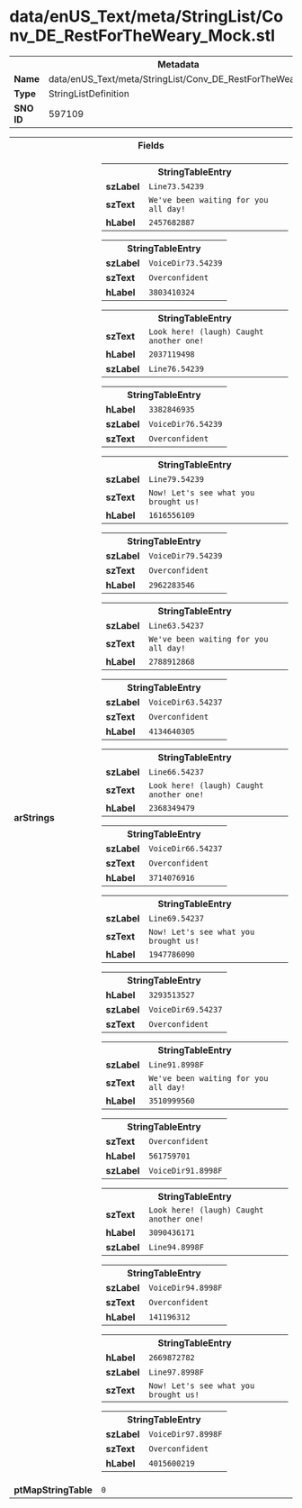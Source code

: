 <h1>data/enUS_Text/meta/StringList/Conv_DE_RestForTheWeary_Mock.stl</h1><table><tr><th colspan="100%">Metadata</th></tr><tr><td><b>Name</b></td><td>data/enUS_Text/meta/StringList/Conv_DE_RestForTheWeary_Mock.stl</td></tr><tr><td><b>Type</b></td><td>StringListDefinition</td></tr><tr><td><b>SNO ID</b></td><td>597109</td></tr></table>

<table><tr><th colspan="100%">Fields</th></tr><tr><td><b>arStrings</b></td><td><table><tr><th colspan="100%">StringTableEntry</th></tr><tr><td><b>szLabel</b></td><td><code>Line73.54239</code></td></tr><tr><td><b>szText</b></td><td><code>We've been waiting for you all day!</code></td></tr><tr><td><b>hLabel</b></td><td><code>2457682887</code></td></tr></table>


<table><tr><th colspan="100%">StringTableEntry</th></tr><tr><td><b>szLabel</b></td><td><code>VoiceDir73.54239</code></td></tr><tr><td><b>szText</b></td><td><code>Overconfident</code></td></tr><tr><td><b>hLabel</b></td><td><code>3803410324</code></td></tr></table>


<table><tr><th colspan="100%">StringTableEntry</th></tr><tr><td><b>szText</b></td><td><code>Look here! (laugh) Caught another one!</code></td></tr><tr><td><b>hLabel</b></td><td><code>2037119498</code></td></tr><tr><td><b>szLabel</b></td><td><code>Line76.54239</code></td></tr></table>


<table><tr><th colspan="100%">StringTableEntry</th></tr><tr><td><b>hLabel</b></td><td><code>3382846935</code></td></tr><tr><td><b>szLabel</b></td><td><code>VoiceDir76.54239</code></td></tr><tr><td><b>szText</b></td><td><code>Overconfident</code></td></tr></table>


<table><tr><th colspan="100%">StringTableEntry</th></tr><tr><td><b>szLabel</b></td><td><code>Line79.54239</code></td></tr><tr><td><b>szText</b></td><td><code>Now! Let's see what you brought us!</code></td></tr><tr><td><b>hLabel</b></td><td><code>1616556109</code></td></tr></table>


<table><tr><th colspan="100%">StringTableEntry</th></tr><tr><td><b>szLabel</b></td><td><code>VoiceDir79.54239</code></td></tr><tr><td><b>szText</b></td><td><code>Overconfident</code></td></tr><tr><td><b>hLabel</b></td><td><code>2962283546</code></td></tr></table>


<table><tr><th colspan="100%">StringTableEntry</th></tr><tr><td><b>szLabel</b></td><td><code>Line63.54237</code></td></tr><tr><td><b>szText</b></td><td><code>We've been waiting for you all day!</code></td></tr><tr><td><b>hLabel</b></td><td><code>2788912868</code></td></tr></table>


<table><tr><th colspan="100%">StringTableEntry</th></tr><tr><td><b>szLabel</b></td><td><code>VoiceDir63.54237</code></td></tr><tr><td><b>szText</b></td><td><code>Overconfident</code></td></tr><tr><td><b>hLabel</b></td><td><code>4134640305</code></td></tr></table>


<table><tr><th colspan="100%">StringTableEntry</th></tr><tr><td><b>szLabel</b></td><td><code>Line66.54237</code></td></tr><tr><td><b>szText</b></td><td><code>Look here! (laugh) Caught another one!</code></td></tr><tr><td><b>hLabel</b></td><td><code>2368349479</code></td></tr></table>


<table><tr><th colspan="100%">StringTableEntry</th></tr><tr><td><b>szLabel</b></td><td><code>VoiceDir66.54237</code></td></tr><tr><td><b>szText</b></td><td><code>Overconfident</code></td></tr><tr><td><b>hLabel</b></td><td><code>3714076916</code></td></tr></table>


<table><tr><th colspan="100%">StringTableEntry</th></tr><tr><td><b>szLabel</b></td><td><code>Line69.54237</code></td></tr><tr><td><b>szText</b></td><td><code>Now! Let's see what you brought us!</code></td></tr><tr><td><b>hLabel</b></td><td><code>1947786090</code></td></tr></table>


<table><tr><th colspan="100%">StringTableEntry</th></tr><tr><td><b>hLabel</b></td><td><code>3293513527</code></td></tr><tr><td><b>szLabel</b></td><td><code>VoiceDir69.54237</code></td></tr><tr><td><b>szText</b></td><td><code>Overconfident</code></td></tr></table>


<table><tr><th colspan="100%">StringTableEntry</th></tr><tr><td><b>szLabel</b></td><td><code>Line91.8998F</code></td></tr><tr><td><b>szText</b></td><td><code>We've been waiting for you all day!</code></td></tr><tr><td><b>hLabel</b></td><td><code>3510999560</code></td></tr></table>


<table><tr><th colspan="100%">StringTableEntry</th></tr><tr><td><b>szText</b></td><td><code>Overconfident</code></td></tr><tr><td><b>hLabel</b></td><td><code>561759701</code></td></tr><tr><td><b>szLabel</b></td><td><code>VoiceDir91.8998F</code></td></tr></table>


<table><tr><th colspan="100%">StringTableEntry</th></tr><tr><td><b>szText</b></td><td><code>Look here! (laugh) Caught another one!</code></td></tr><tr><td><b>hLabel</b></td><td><code>3090436171</code></td></tr><tr><td><b>szLabel</b></td><td><code>Line94.8998F</code></td></tr></table>


<table><tr><th colspan="100%">StringTableEntry</th></tr><tr><td><b>szLabel</b></td><td><code>VoiceDir94.8998F</code></td></tr><tr><td><b>szText</b></td><td><code>Overconfident</code></td></tr><tr><td><b>hLabel</b></td><td><code>141196312</code></td></tr></table>


<table><tr><th colspan="100%">StringTableEntry</th></tr><tr><td><b>hLabel</b></td><td><code>2669872782</code></td></tr><tr><td><b>szLabel</b></td><td><code>Line97.8998F</code></td></tr><tr><td><b>szText</b></td><td><code>Now! Let's see what you brought us!</code></td></tr></table>


<table><tr><th colspan="100%">StringTableEntry</th></tr><tr><td><b>szLabel</b></td><td><code>VoiceDir97.8998F</code></td></tr><tr><td><b>szText</b></td><td><code>Overconfident</code></td></tr><tr><td><b>hLabel</b></td><td><code>4015600219</code></td></tr></table>


</td></tr><tr><td><b>ptMapStringTable</b></td><td><code>0</code></td></tr></table>

